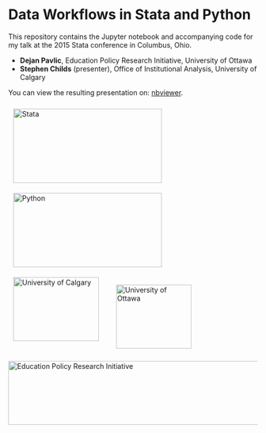 # Data Workflows in Stata and Python

This repository contains the Jupyter notebook and accompanying code for my talk
at the 2015 Stata conference in Columbus, Ohio.

* **Dejan Pavlic**, Education Policy Research Initiative, University of Ottawa
* **Stephen Childs** (presenter), Office of Institutional Analysis, University of Calgary

You can view the resulting presentation on:
[nbviewer](http://nbviewer.ipython.org/github/sechilds/stataconf2015/blob/master/StataConf2015.ipynb).

<a href="http://www.stata.com"><img src="Stata_Logo.png" width="300" height="150" style="float: left; display: inline; margin: 10px" alt="Stata"></a>
<a href="https://www.python.org"><img src="python-logo-generic.png" width="300" height="150" style="float: left; display: inline; margin: 10px" alt="Python"></a>

<a href="http://ucalgary.ca"><img src="uc-vert-rgb.png" width="173" height="129" style="float: left; display: inline; margin: 10px" alt="University of Calgary"></a>
<a href="http://uottawa.ca/en"><img src="uottawa_ver_wg9.png" width="152" height="129" style="float: left; display: inline; margin: 25px" alt="University of Ottawa"></a>
<a href="http://socialsciences.uottawa.ca/irpe-epri/eng/index.asp"><img src="epri_logo.jpg" width="524" height="129" style="float: left; display: inline; margin: 0px" alt="Education Policy Research Initiative"></a>
